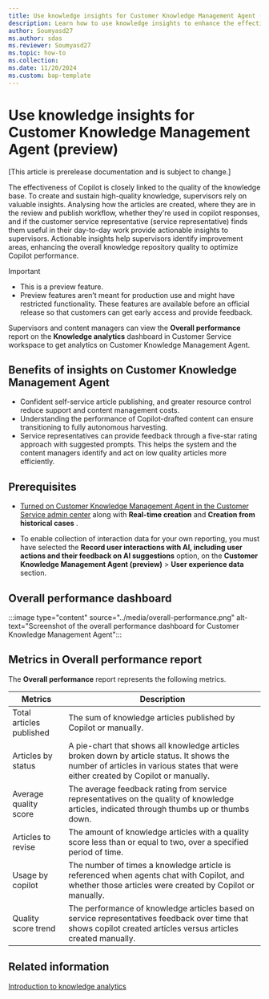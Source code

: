 ```yaml
---
title: Use knowledge insights for Customer Knowledge Management Agent (preview)
description: Learn how to use knowledge insights to enhance the effectiveness of the Customer Knowledge Management Agent.
author: Soumyasd27
ms.author: sdas
ms.reviewer: Soumyasd27
ms.topic: how-to
ms.collection:
ms.date: 11/20/2024
ms.custom: bap-template
---
```


# Use knowledge insights for Customer Knowledge Management Agent (preview)

[This article is prerelease documentation and is subject to change.]

The effectiveness of Copilot is closely linked to the quality of the knowledge base. To create and sustain high-quality knowledge, supervisors rely on valuable insights. Analysing how the articles are created, where they are in the review and publish workflow, whether they're used in copilot responses, and if the customer service representative (service representative) finds them useful in their day-to-day work provide actionable insights to supervisors. Actionable insights help supervisors identify improvement areas, enhancing the overall knowledge repository quality to optimize Copilot performance.

> [!IMPORTANT]
>
> - This is a preview feature.
> - Preview features aren’t meant for production use and might have restricted functionality. These features are available before an official release so that customers can get early access and provide feedback.

Supervisors and content managers can view the **Overall performance** report on the **Knowledge analytics** dashboard in Customer Service workspace to get analytics on Customer Knowledge Management Agent.

## Benefits of insights on Customer Knowledge Management Agent

- Confident self-service article publishing, and greater resource control reduce support and content management costs.
- Understanding the performance of Copilot-drafted content can ensure transitioning to fully autonomous harvesting.
- Service representatives can provide feedback through a five-star rating approach with suggested prompts. This helps the system and the content managers identify and act on low quality articles more efficiently.

## Prerequisites

- [Turned on Customer Knowledge Management Agent in the Customer Service admin center](../administer/admin-km-agent.md) along with **Real-time creation** and **Creation from historical cases** .

- To enable collection of interaction data for your own reporting, you must have selected the **Record user interactions with AI, including user actions and their feedback on AI suggestions** option, on the **Customer Knowledge Management Agent (preview)** > **User experience data** section.

## Overall performance dashboard

:::image type="content" source="../media/overall-performance.png" alt-text="Screenshot of the overall performance dashboard for Customer Knowledge Management Agent":::

## Metrics in Overall performance report

The **Overall performance** report represents the following metrics.


|Metrics  |Description  |
|---------|---------|
|Total articles published    |    The sum of knowledge articles published by Copilot or manually.     |
|Articles by status   |  A pie-chart that shows all knowledge articles broken down by article status. It shows the number of articles in various states that were either created by Copilot or manually.  |
|Average quality score| The average feedback rating from service representatives on the quality of knowledge articles, indicated through thumbs up or thumbs down.|
|Articles to revise| The amount of knowledge articles with a quality score less than or equal to two, over a specified period of time.|
|Usage by copilot|The number of times a knowledge article is referenced when agents chat with Copilot, and whether those articles were created by Copilot or manually.|
|Quality score trend| The performance of knowledge articles based on service representatives feedback over time that shows copilot created articles versus articles created manually.|

## Related information

[Introduction to knowledge analytics](../use/knowledge-search-analytics-cs.md#introduction-to-knowledge-analytics)